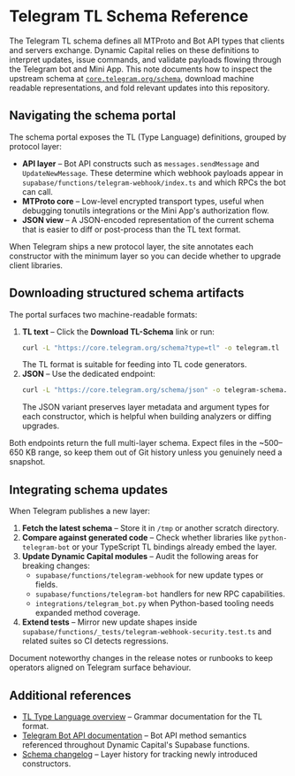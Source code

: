 # Telegram TL Schema Reference

The Telegram TL schema defines all MTProto and Bot API types that clients and
servers exchange. Dynamic Capital relies on these definitions to interpret
updates, issue commands, and validate payloads flowing through the Telegram bot
and Mini App. This note documents how to inspect the upstream schema at
[`core.telegram.org/schema`](https://core.telegram.org/schema), download machine
readable representations, and fold relevant updates into this repository.

## Navigating the schema portal

The schema portal exposes the TL (Type Language) definitions, grouped by
protocol layer:

- **API layer** – Bot API constructs such as `messages.sendMessage` and
  `UpdateNewMessage`. These determine which webhook payloads appear in
  `supabase/functions/telegram-webhook/index.ts` and which RPCs the bot can call.
- **MTProto core** – Low-level encrypted transport types, useful when debugging
  tonutils integrations or the Mini App's authorization flow.
- **JSON view** – A JSON-encoded representation of the current schema that is
  easier to diff or post-process than the TL text format.

When Telegram ships a new protocol layer, the site annotates each constructor
with the minimum layer so you can decide whether to upgrade client libraries.

## Downloading structured schema artifacts

The portal surfaces two machine-readable formats:

1. **TL text** – Click the **Download TL-Schema** link or run:
   ```bash
   curl -L "https://core.telegram.org/schema?type=tl" -o telegram.tl
   ```
   The TL format is suitable for feeding into TL code generators.
2. **JSON** – Use the dedicated endpoint:
   ```bash
   curl -L "https://core.telegram.org/schema/json" -o telegram-schema.json
   ```
   The JSON variant preserves layer metadata and argument types for each
   constructor, which is helpful when building analyzers or diffing upgrades.

Both endpoints return the full multi-layer schema. Expect files in the
~500–650&nbsp;KB range, so keep them out of Git history unless you genuinely need a
snapshot.

## Integrating schema updates

When Telegram publishes a new layer:

1. **Fetch the latest schema** – Store it in `/tmp` or another scratch directory.
2. **Compare against generated code** – Check whether libraries like
   `python-telegram-bot` or your TypeScript TL bindings already embed the layer.
3. **Update Dynamic Capital modules** – Audit the following areas for breaking
   changes:
   - `supabase/functions/telegram-webhook` for new update types or fields.
   - `supabase/functions/telegram-bot` handlers for new RPC capabilities.
   - `integrations/telegram_bot.py` when Python-based tooling needs expanded
     method coverage.
4. **Extend tests** – Mirror new update shapes inside
   `supabase/functions/_tests/telegram-webhook-security.test.ts` and related
   suites so CI detects regressions.

Document noteworthy changes in the release notes or runbooks to keep operators
aligned on Telegram surface behaviour.

## Additional references

- [TL Type Language overview](https://core.telegram.org/mtproto/TL) – Grammar
  documentation for the TL format.
- [Telegram Bot API documentation](https://core.telegram.org/bots/api) – Bot API
  method semantics referenced throughout Dynamic Capital's Supabase functions.
- [Schema changelog](https://core.telegram.org/schema/changelog) – Layer history
  for tracking newly introduced constructors.

